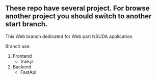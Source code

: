 These repo have several project. For browse another project you should
switch to another start branch.
----------------------------------------------------------------------
This Web branch dedicated for Web part NSUDA application.

Branch use:
1. Frontend
    - Vue.js
2. Backend
    - FastApi